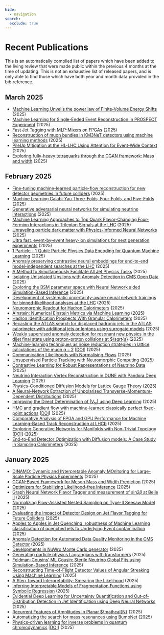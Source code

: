 ```yaml
---
hide:
  - navigation
search:
  exclude: true
---
```


# Recent Publications

This is an automatically compiled list of papers which have been added to the living review that were made public within the previous 4 months at the time of updating. This is not an exhaustive list of released papers, and is only able to find those which have both year and month data provided in the bib reference.

## March 2025
* [Machine Learning Unveils the power law of Finite-Volume Energy Shifts](https://arxiv.org/abs/2503.06496) (2025)
* [Machine Learning for Single-Ended Event Reconstruction in PROSPECT Experiment](https://arxiv.org/abs/2503.06727) (2025)
* [Fast Jet Tagging with MLP-Mixers on FPGAs](https://arxiv.org/abs/2503.03103) (2025)
* [Reconstruction of muon bundles in KM3NeT detectors using machine learning methods](https://arxiv.org/abs/2503.01433) (2025)
* [PileUp Mitigation at the HL-LHC Using Attention for Event-Wide Context](https://arxiv.org/abs/2503.02860) (2025)
* [Exploring fully-heavy tetraquarks through the CGAN framework: Mass and width](https://arxiv.org/abs/2503.00993) (2025)

## February 2025
* [Fine-tuning machine-learned particle-flow reconstruction for new detector geometries in future colliders](https://arxiv.org/abs/2503.00131) (2025)
* [Machine Learning Calabi-Yau Three-Folds, Four-Folds, and Five-Folds](https://arxiv.org/abs/2503.00139) (2025)
* [Generative adversarial neural networks for simulating neutrino interactions](https://arxiv.org/abs/2502.20244) (2025)
* [Machine Learning Approaches to Top Quark Flavor-Changing Four-Fermion Interactions in Trilepton Signals at the LHC](https://arxiv.org/abs/2502.18667) (2025)
* [Unraveling particle dark matter with Physics-Informed Neural Networks](https://arxiv.org/abs/2502.17597) (2025)
* [Ultra fast, event-by-event heavy-ion simulations for next generation experiments](https://arxiv.org/abs/2502.16330) (2025)
* [1 Particle - 1 Qubit: Particle Physics Data Encoding for Quantum Machine Learning](https://arxiv.org/abs/2502.17301) (2025)
* [Anomaly preserving contrastive neural embeddings for end-to-end model-independent searches at the LHC](https://arxiv.org/abs/2502.15926) (2025)
* [A Method to Simultaneously Facilitate All Jet Physics Tasks](https://arxiv.org/abs/2502.14652) (2025)
* [Isolating Unisolated Upsilons with Anomaly Detection in CMS Open Data](https://arxiv.org/abs/2502.14036) (2025)
* [Exploring the BSM parameter space with Neural Network aided Simulation-Based Inference](https://arxiv.org/abs/2502.11928) (2025)
* [Development of systematic uncertainty-aware neural network trainings for binned-likelihood analyses at the LHC](https://arxiv.org/abs/2502.13047) (2025)
* [Neuromorphic Readout for Hadron Calorimeters](https://arxiv.org/abs/2502.12693) (2025)
* [AInstein: Numerical Einstein Metrics via Machine Learning](https://arxiv.org/abs/2502.13043) (2025)
* [Hadron Identification Prospects With Granular Calorimeters](https://arxiv.org/abs/2502.10817) (2025)
* [Recasting the ATLAS search for displaced hadronic jets in the ATLAS calorimeter with additional jets or leptons using surrogate models](https://arxiv.org/abs/2502.10231) (2025)
* [Weakly supervised anomaly detection for resonant new physics in the dijet final state using proton-proton collisions at $\sqrt{s}](https://arxiv.org/abs/2502.09770) (2025)
* [Machine-learning techniques as noise reduction strategies in lattice calculations of the muon $g-2$](https://arxiv.org/abs/2502.10237) [[DOI](https://doi.org/10.22323/1.466.0270)] (2025)
* [Communicating Likelihoods with Normalising Flows](https://arxiv.org/abs/2502.09494) (2025)
* [Unsupervised Particle Tracking with Neuromorphic Computing](https://arxiv.org/abs/2502.06771) (2025)
* [Contrastive Learning for Robust Representations of Neutrino Data](https://arxiv.org/abs/2502.07724) (2025)
* [Neutrino Interaction Vertex Reconstruction in DUNE with Pandora Deep Learning](https://arxiv.org/abs/2502.06637) (2025)
* [Physics-Conditioned Diffusion Models for Lattice Gauge Theory](https://arxiv.org/abs/2502.05504) (2025)
* [A Neural-Network Extraction of Unpolarised Transverse-Momentum-Dependent Distributions](https://arxiv.org/abs/2502.04166) (2025)
* [Improving the Direct Determination of $|V_{ts}|$ using Deep Learning](https://arxiv.org/abs/2502.02918) (2025)
* [HMC and gradient flow with machine-learned classically perfect fixed-point actions](https://arxiv.org/abs/2502.03315) [[DOI](https://doi.org/10.22323/1.466.0466)] (2025)
* [Comparative Analysis of FPGA and GPU Performance for Machine Learning-Based Track Reconstruction at LHCb](https://arxiv.org/abs/2502.02304) (2025)
* [Exploring Generative Networks for Manifolds with Non-Trivial Topology](https://arxiv.org/abs/2502.02127) [[DOI](https://doi.org/10.22323/1.466.0042)] (2025)
* [End-to-End Detector Optimization with Diffusion models: A Case Study in Sampling Calorimeters](https://arxiv.org/abs/2502.02152) (2025)

## January 2025
* [DINAMO: Dynamic and INterpretable Anomaly MOnitoring for Large-Scale Particle Physics Experiments](https://arxiv.org/abs/2501.19237) (2025)
* [CGAN-Based Framework for Meson Mass and Width Prediction](https://arxiv.org/abs/2501.18562) (2025)
* [Optimizers for Stabilizing Likelihood-free Inference](https://arxiv.org/abs/2501.18419) (2025)
* [Graph Neural Network Flavor Tagger and measurement of $\mathrm{sin}2\beta$ at Belle II](https://arxiv.org/abs/2501.17631) (2025)
* [Normalizing Flow-Assisted Nested Sampling on Type-II Seesaw Model](https://arxiv.org/abs/2501.16432) (2025)
* [Evaluating the Impact of Detector Design on Jet Flavor Tagging for Future Colliders](https://arxiv.org/abs/2501.16584) (2025)
* [Apples to Apples in Jet Quenching: robustness of Machine Learning classification of quenched jets to Underlying Event contamination](https://arxiv.org/abs/2501.14015) (2025)
* [Anomaly Detection for Automated Data Quality Monitoring in the CMS Detector](https://arxiv.org/abs/2501.13789) (2025)
* [Developments in NuWro Monte Carlo generator](https://arxiv.org/abs/2501.11470) (2025)
* [Generating particle physics Lagrangians with transformers](https://arxiv.org/abs/2501.09729) (2025)
* [Feldman-Cousins' ML Cousin: Sterile Neutrino Global Fits using Simulation-Based Inference](https://arxiv.org/abs/2501.08988) (2025)
* [Reconstructing Time-of-Flight Detector Values of Angular Streaking Using Machine Learning](https://arxiv.org/abs/2501.08966) (2025)
* [A Step Toward Interpretability: Smearing the Likelihood](https://arxiv.org/abs/2501.07643) (2025)
* [Inferring Interpretable Models of Fragmentation Functions using Symbolic Regression](https://arxiv.org/abs/2501.07123) (2025)
* [Evidential Deep Learning for Uncertainty Quantification and Out-of-Distribution Detection in Jet Identification using Deep Neural Networks](https://arxiv.org/abs/2501.05656) (2025)
* [Recurrent Features of Amplitudes in Planar $\mathcal{N}](https://arxiv.org/abs/2501.05743) (2025)
* [Automatizing the search for mass resonances using BumpNet](https://arxiv.org/abs/2501.05603) (2025)
* [Physics-driven learning for inverse problems in quantum chromodynamics](https://arxiv.org/abs/2501.05580) [[DOI](https://doi.org/10.1038/s42254-024-00798-x)] (2025)

